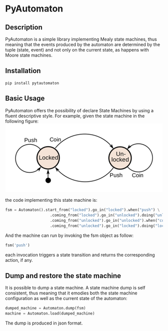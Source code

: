 # PyAutomaton

## Description 
PyAutomaton is a simple library implementing Mealy state machines, thus meaning that the events produced by the automaton are determined by the tuple (state, event) and not only on the current state, as happens with Moore state machines. 

## Installation 

```
pip install pytautomaton
```

## Basic Usage
PyAutomaton offers the possibility of declare State Machines by using a fluent descriptive style.
For example, given the state machine in the following figure: 
![turntile-picture](docs/imgs/turntile.png)

the code implementing this state machine is: 
```python
fsm = Automaton().start_from("locked").go_in("locked").when("push") \
                    .coming_from("locked").go_in("unlocked").doing("unlock").when("coin") \
                    .coming_from("unlocked").go_in("unlocked").when("coin") \
                    .coming_from("unlocked").go_in("locked").doing("lock").when("push")
```

And the machine can run by invoking the fsm object as follow: 
```python
fsm('push')
```
each invocation triggers a state transition and returns the corresponding action, if any.

## Dump and restore the state machine 
It is possible to dump a state machine. A state machine dump is self consistent, thus meaning that it emodies both the state machine configuration as well as the current state of the automaton:
```python
dumped_machine = Automaton.dump(fsm)
machine = Automaton.load(dumped_machine)
```
The dump is produced in json format. 
